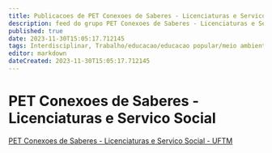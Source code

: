 ```yaml
---
title: Publicacoes de PET Conexoes de Saberes - Licenciaturas e Servico Social - UFTM 
description: feed do grupo PET Conexoes de Saberes - Licenciaturas e Servico Social - UFTM
published: true
date: 2023-11-30T15:05:17.712145
tags: Interdisciplinar, Trabalho/educacao/educacao popular/meio ambiente/questao social
editor: markdown
dateCreated: 2023-11-30T15:05:17.712145
---
```


# PET Conexoes de Saberes - Licenciaturas e Servico Social
[PET Conexoes de Saberes - Licenciaturas e Servico Social - UFTM](/grupo/77PETConexoesdeSaberesLicenciaturaseServicoSocialUFTM)